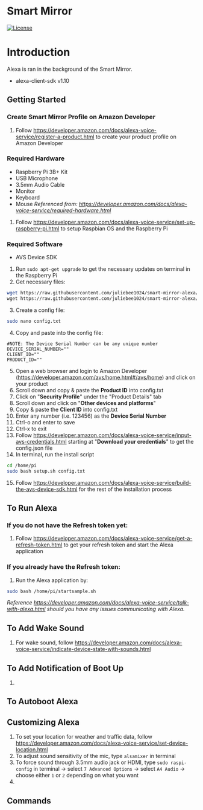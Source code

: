 
# Smart Mirror

[![License](http://img.shields.io/badge/Licence-MIT-brightgreen.svg)](LICENSE)

# Introduction

Alexa is ran in the background of the Smart Mirror.

- alexa-client-sdk v1.10

## Getting Started
### Create Smart Mirror Profile on Amazon Developer
1. Follow https://developer.amazon.com/docs/alexa-voice-service/register-a-product.html to create your product profile on Amazon Developer

### Required Hardware 
- Raspberry Pi 3B+ Kit
- USB Microphone
- 3.5mm Audio Cable
- Monitor
- Keyboard
- Mouse
*Referenced from: https://developer.amazon.com/docs/alexa-voice-service/required-hardware.html*

1. Follow https://developer.amazon.com/docs/alexa-voice-service/set-up-raspberry-pi.html to setup Raspbian OS and the Raspberry Pi

### Required Software
- AVS Device SDK
1. Run ` sudo apt-get upgrade ` to get the necessary updates on terminal in the Raspberry Pi
2. Get necessary files:
```bash
wget https://raw.githubusercontent.com/juliebee1024/smart-mirror-alexa/master/pi.sh \
wget https://raw.githubusercontent.com/juliebee1024/smart-mirror-alexa/master/setup.sh
```
3. Create a config file:
```bash
sudo nano config.txt
```
4. Copy and paste into the config file:
```
#NOTE: The Device Serial Number can be any unique number
DEVICE_SERIAL_NUMBER=""
CLIENT_ID=""
PRODUCT_ID=""
```
5. Open a web browser and login to Amazon Developer (https://developer.amazon.com/avs/home.html#/avs/home) and click on your product
6. Scroll down and copy & paste the **Product ID** into config.txt
7. Click on "**Security Profile**" under the "Product Details" tab
8. Scroll down and click on "**Other devices and platforms**"
9. Copy & paste the **Client ID** into config.txt
10. Enter any number (i.e. 123456) as the **Device Serial Number**
11. Ctrl-o and enter to save
12. Ctrl-x to exit
13. Follow https://developer.amazon.com/docs/alexa-voice-service/input-avs-credentials.html starting at "**Download your credentials**" to get the config.json file
14. In terminal, run the install script
```bash
cd /home/pi
sudo bash setup.sh config.txt
```
15. Follow https://developer.amazon.com/docs/alexa-voice-service/build-the-avs-device-sdk.html for the rest of the installation process


## To Run Alexa
### If you do not have the Refresh token yet:
1. Follow https://developer.amazon.com/docs/alexa-voice-service/get-a-refresh-token.html to get your refresh token and start the Alexa application

### If you already have the Refresh token:
1. Run the Alexa application by:
```bash
sudo bash /home/pi/startsample.sh
```

*Reference https://developer.amazon.com/docs/alexa-voice-service/talk-with-alexa.html should you have any issues communicating with Alexa.*
## To Add Wake Sound
1. For wake sound, follow https://developer.amazon.com/docs/alexa-voice-service/indicate-device-state-with-sounds.html

## To Add Notification of Boot Up
1. 
## To Autoboot Alexa

## Customizing Alexa
1. To set your location for weather and traffic data, follow https://developer.amazon.com/docs/alexa-voice-service/set-device-location.html
2. To adjust sound sensitivity of the mic, type ``alsamixer`` in terminal
3. To force sound through 3.5mm audio jack or HDMI, type ``sudo raspi-config`` in terminal -> select ``7 Advanced Options`` -> select ``A4 Audio`` -> choose either ``1`` or ``2`` depending on what you want
4. 

## Commands
